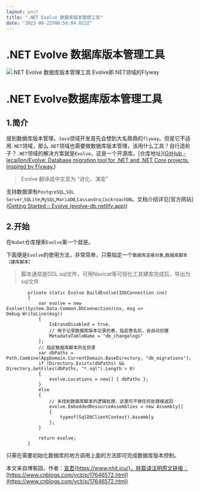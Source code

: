 ```yaml
---
layout: post
title: ".NET Evolve 数据库版本管理工具"
date: "2023-08-22T00:56:04.012Z"
---
```

.NET Evolve 数据库版本管理工具
=====================

![.NET Evolve 数据库版本管理工具](https://img2023.cnblogs.com/blog/1196228/202308/1196228-20230821171150765-1669923812.png) Evolve即.NET领域的Flyway

.NET Evolve数据库版本管理工具
====================

1.简介
----

提到数据库版本管理，`Java`领域开发首先会想到大名鼎鼎的`flyway`。但是它不适用`.NET`领域，那么`.NET`领域也需要做数据库版本管理，该用什么工具？自行造轮子？`.NET`领域的解决方案就是`Evolve`，这是一个开源库。\[仓库地址\]([GitHub - lecaillon/Evolve: Database migration tool for .NET and .NET Core projects. Inspired by Flyway.](https://github.com/lecaillon/Evolve))

> Evolve 翻译成中文意为 “进化、演变”

支持数据源有`PostgreSQL`,`SQL Server`,`SQLite`,`MySQL`,`MariaDB`,`Cassandra`,`CockroachDB`。文档介绍详见\[官方网站\]([Getting Started :: Evolve (evolve-db.netlify.app)](https://evolve-db.netlify.app/getting-started/))

2.开始
----

在`NuGet`仓库搜索`Evolve`第一个就是。

下面便是`Evolve`的使用方法，非常简单，只需指定一个`数据库连接对象`,`数据库脚本（建库脚本）`

> 脚本通常是DDL sql文件，可用Navicat等可视化工具建库完成后，导出为sql文件

            private static Evolve BuildEvolve(IDbConnection cnx)
            {
                var evolve = new Evolve((System.Data.Common.DbConnection)cnx, msg => Debug.WriteLine(msg))
                {
                    IsEraseDisabled = true,
                    // 用于记录数据库版本记录的表，指定表名后，会自动创建
                    MetadataTableName = "db_changelogs"
                };
                // 指定数据库脚本所在目录
                var dbPaths = Path.Combine(AppDomain.CurrentDomain.BaseDirectory, "db_migrations");
                if (Directory.Exists(dbPaths) && Directory.GetFiles(dbPaths, "*.sql").Length > 0)
                {
                    evolve.Locations = new[] { dbPaths };
                }
                else
                {
                    // 未找到数据库脚本的逻辑处理，这里可不做任何处理接返回
                    evolve.EmbeddedResourceAssemblies = new Assembly[]
                    {
                        typeof(SqlDbClientContext).Assembly
                    };
                }
    
                return evolve;
            }
    

只需在需要初始化数据库的地方调用上面的方法即可完成数据库版本控制。

本文来自博客园，作者：[宣君](https://www.cnblogs.com/ycit/){https://www.nhit.icu/}，转载请注明原文链接：[https://www.cnblogs.com/ycit/p/17646572.html](https://www.cnblogs.com/ycit/p/17646572.html)